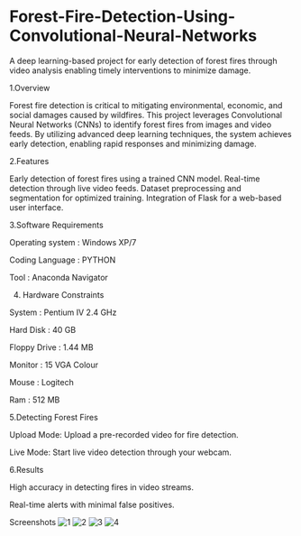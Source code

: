 # Forest-Fire-Detection-Using-Convolutional-Neural-Networks
A deep learning-based project for early detection of forest fires through video analysis enabling timely interventions to minimize damage.

1.Overview

Forest fire detection is critical to mitigating environmental, economic, and social damages caused by wildfires. This project leverages Convolutional Neural Networks (CNNs) to identify forest fires from images and video feeds. By utilizing advanced deep learning techniques, the system achieves early detection, enabling rapid responses and minimizing damage.

2.Features

Early detection of forest fires using a trained CNN model.
Real-time detection through live video feeds.
Dataset preprocessing and segmentation for optimized training.
Integration of Flask for a web-based user interface.

3.Software Requirements

 Operating system : Windows XP/7 
 
 Coding Language : PYTHON 
 
 Tool : Anaconda Navigator 

4. Hardware Constraints
 
 System : Pentium IV 2.4 GHz  

 Hard Disk : 40 GB  

 Floppy Drive : 1.44 MB 

 Monitor : 15 VGA Colour 

 Mouse : Logitech

 Ram : 512 MB 

5.Detecting Forest Fires

Upload Mode: Upload a pre-recorded video for fire detection.

Live Mode: Start live video detection through your webcam.

6.Results

High accuracy in detecting fires in video streams.

Real-time alerts with minimal false positives.

Screenshots
![1](https://github.com/user-attachments/assets/c626009d-28ee-464d-aa5a-3f2e65739bec)
![2](https://github.com/user-attachments/assets/24eca4b7-8e3e-43d8-b13d-d82cf2094882)
![3](https://github.com/user-attachments/assets/9ebeb599-0042-4ae2-98e6-42572299c92c)
![4](https://github.com/user-attachments/assets/ce841414-a691-44f2-abe5-b9c40a7b1269)





